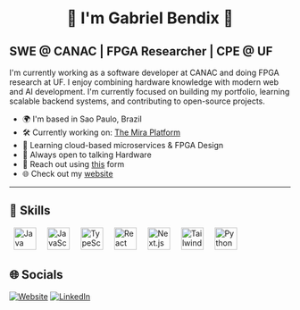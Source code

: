 <h1 align="center">👋 I'm Gabriel Bendix 👋</h1>

## SWE @ CANAC | FPGA Researcher | CPE @ UF

I'm currently working as a software developer at CANAC and doing FPGA research at UF. I enjoy combining hardware knowledge with modern web and AI development. I'm currently focused on building my portfolio, learning scalable backend systems, and contributing to open-source projects.

- 🌍 I'm based in Sao Paulo, Brazil
- 🛠️ Currently working on: [The Mira Platform](https://www.linkedin.com/company/canac-agro/posts/?feedView=all)
- 🚀 Learning cloud-based microservices & FPGA Design
- 🤝 Always open to talking Hardware
- 📧 Reach out using [this](https://www.gabrielbendix.com/contact) form
- 🌐 Check out my [website](https://www.gabrielbendix.com/)

---

## 🧰 Skills

<p>
  <img
    src="https://raw.githubusercontent.com/danielcranney/readme-generator/main/public/icons/skills/java-colored.svg"
    alt="Java"
    width="40"
    style="margin: 0 8px;"
  />
  <img
    src="https://raw.githubusercontent.com/danielcranney/readme-generator/main/public/icons/skills/javascript-colored.svg"
    alt="JavaScript"
    width="40"
    style="margin: 0 8px;"
  />
  <img
    src="https://raw.githubusercontent.com/danielcranney/readme-generator/main/public/icons/skills/typescript-colored.svg"
    alt="TypeScript"
    width="40"
    style="margin: 0 8px;"
  />
  <img
    src="https://raw.githubusercontent.com/danielcranney/readme-generator/main/public/icons/skills/react-colored.svg"
    alt="React"
    width="40"
    style="margin: 0 8px;"
  />
  <img
    src="https://raw.githubusercontent.com/danielcranney/readme-generator/main/public/icons/skills/nextjs-colored.svg"
    alt="Next.js"
    width="40"
    style="margin: 0 8px;"
  />
  <img
    src="https://raw.githubusercontent.com/danielcranney/readme-generator/main/public/icons/skills/tailwindcss-colored.svg"
    alt="TailwindCSS"
    width="40"
    style="margin: 0 8px;"
  />
  <img
    src="https://raw.githubusercontent.com/danielcranney/readme-generator/main/public/icons/skills/python-colored.svg"
    alt="Python"
    width="40"
    style="margin: 0 8px;"
  />

</p>



## 🌐 Socials

[![Website](https://img.shields.io/badge/Website-000?style=for-the-badge&logo=About.me&logoColor=white)](https://www.gabrielbendix.com)
[![LinkedIn](https://img.shields.io/badge/LinkedIn-blue?style=for-the-badge&logo=linkedin&logoColor=white)](https://linkedin.com/in/your-link)
